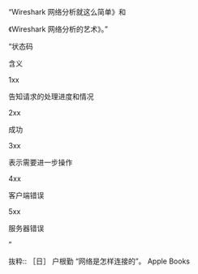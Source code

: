 “Wireshark 网络分析就这么简单》和

《Wireshark 网络分析的艺术》。”

“状态码

含义

1xx

告知请求的处理进度和情况

2xx

成功

3xx

表示需要进一步操作

4xx

客户端错误

5xx

服务器错误

”

抜粋:: ［日］ 户根勤  “网络是怎样连接的”。 Apple Books  
